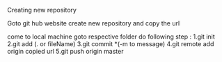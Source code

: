 Creating new repository

Goto git hub website
create new repository and copy the url

come to local machine
goto respective folder 
do following step :
1.git init
2.git add (. or fileName)
3.git commit *(-m to message)
4.git remote add origin copied url
5.git push origin master